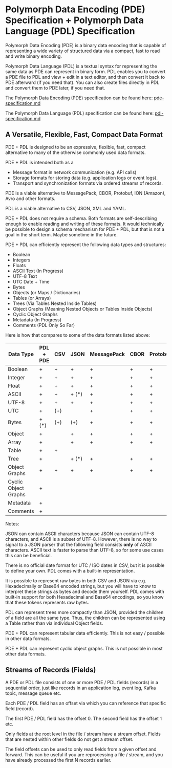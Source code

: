 # Polymorph Data Encoding (PDE) Specification + Polymorph Data Language (PDL) Specification 

Polymorph Data Encoding (PDE) is a binary data encoding that is capable of representing a wide variety of structured
data via a compact, fast to read and write binary encoding.

Polymorph Data Language (PDL) is a textual syntax for representing the same data as PDE can represent in binary form.
PDL enables you to convert a PDE file to PDL and view + edit in a text editor, and then convert it back to PDE 
afterward (if you need that). You can also create files directly in PDL and convert them to PDE later, if you need that.

The Polymorph Data Encoding (PDE) specification can be found here:  [pde-specification.md](pde-specification.md)

The Polymorph Data Language (PDL) specification can be found here:  [pdl-specification.md](pdl-specification.md)


## A Versatile, Flexible, Fast, Compact Data Format
PDE + PDL is designed to be an expressive, flexible, fast, compact alternative to many of the otherwise commonly used data formats.

PDE + PDL is intended both as a 

- Message format in network communication (e.g. API calls) 
- Storage formats for storing data (e.g. application logs or event logs).
- Transport and synchronization formats via ordered streams of records.

PDE is a viable alternative to MessagePack, CBOR, Protobuf, ION (Amazon), Avro and other formats.

PDL is a viable alternative to CSV, JSON, XML and YAML.

PDE + PDL does not require a schema. Both formats are self-describing enough to enable reading and writing of these
formats. It would technically be possible to design a schema mechanism for PDE + PDL, but that is not a goal in 
the short term. Maybe sometime in the future.


PDE + PDL can efficiently represent the following data types and structures:

- Boolean
- Integers
- Floats
- ASCII Text (In Progress)
- UTF-8 Text
- UTC Date + Time
- Bytes
- Objects (or Maps / Dictionaries)
- Tables (or Arrays)
- Trees  (Via Tables Nested Inside Tables)
- Object Graphs (Meaning Nested Objects or Tables Inside Objects)
- Cyclic Object Graphs
- Metadata (In Progress)
- Comments (PDL Only So Far)

Here is how that compares to some of the data formats listed above:

| Data Type            | PDL + PDE | CSV | JSON  | MessagePack | CBOR | Protobuf |
|----------------------|-----------|-----|-------|-------------|------|----------|
| Boolean              | +         | +   | +     | +           | +    | +        |
| Integer              | +         | +   | +     | +           | +    | +        |
| Float                | +         | +   | +     | +           | +    | +        | 
| ASCII                | +         | +   | + (*) | +           | +    | +        |
| UTF-8                | +         | +   | +     | +           | +    | +        |
| UTC                  | +         | (+) |       | +           | +    | +        |
| Bytes                | + (*)     | (+) | (+)   | +           | +    | +        |
| Object               | +         |     | +     | +           | +    | +        |
| Array                | +         |     | +     | +           | +    | +        |
| Table                | +         | +   |       |             |      |          |
| Tree                 | +         |     | + (*) | +           | +    | +        |
| Object Graphs        | +         | +   | +     | +           | +    | +        |
| Cyclic Object Graphs | +         |     |       |             |      |          |
| Metadata             | +         |     |       |             |      |          |
| Comments             | +         |     |       |             |      |          |

Notes:

JSON can contain ASCII characters because JSON can contain UTF-8 characters, and ASCII is a subset of UTF-8.
However, there is no way to signal to a JSON parser that the following field consists **only** of ASCII characters.
ASCII text is faster to parse than UTF-8, so for some use cases this can be beneficial.

There is no official date format for UTC / ISO dates in CSV, but it is possible to define your own.
PDL comes with a built-in representation.

It is possible to represent raw bytes in both CSV and JSON via e.g. Hexadecimally or Base64 encoded strings,
but you will have to know to interpret these strings as bytes and decode them yourself.
PDL comes with built-in support for both Hexadecimal and Base64 encodings, so you know that these tokens
represents raw bytes.

PDL can represent trees more compactly than JSON, provided the children of a field are all the same type.
Thus, the children can be represented using a Table rather than via individual Object fields.

PDE + PDL can represent tabular data efficiently. This is not easy / possible in other data formats.

PDE + PDL can represent cyclic object graphs. This is not possible in most other data formats.


## Streams of Records (Fields)

A PDE or PDL file consists of one or more PDE / PDL fields (records) in a sequential order, just like
records in an application log, event log, Kafka topic, message queue etc.

Each PDE / PDL field has an offset via which you can reference that specific field (record).

The first PDE / PDL field has the offset 0. The second field has the offset 1 etc.

Only fields at the root level in the file / stream have a stream offset. Fields that are nested within other fields
do not get a stream offset.

The field offsets can be used to only read fields from a given offset and forward. This can be useful
if you are reprocessing a file / stream, and you have already processed the first N records earlier.











